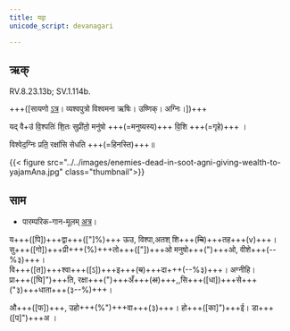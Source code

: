 ```yaml
---
title: यद्वा  
unicode_script: devanagari  

--- 
```


## ऋक्

RV.8.23.13b; SV.1.114b.

+++([सायणो [ऽत्र](https://archive.org/stream/RgVedaWithSayanasCommentaryPart3/rv_sayanabhasya_part3#page/n755/mode/1up&sa=D&ust=1542425956346000)। व्यश्वपुत्रो विश्वमना ऋषिः। उष्णिक्। अग्निः।])+++

यद् वै+उ॑ वि॒श्पतिः॑ शि॒तः सुप्री॑तो॒ मनु॑षो +++(=मनुष्यस्य)+++ वि॒शि +++(=गृहे)+++ ।

विश्वेद॒ग्निः प्रति॒ रक्षां॑सि सेधति +++(=हिनस्ति)+++॥

{{< figure src="../../images/enemies-dead-in-soot-agni-giving-wealth-to-yajamAna.jpg"  class="thumbnail">}}


## साम

- पारम्परिक-गान-मूलम् [अत्र](https://sanskritdocuments.org/sites/pssramanujaswamy/VIVAAHA%20UPANAYANA%20SAAMAANI.pdf&sa=D&ust=1542425956346000)।
<div class="audioEmbed"  caption="रामानुजार्यः 1974 " src="https://archive.org/download/jaiminIya-sAma-gAna-paravastu-tradition-rAmAnuja/yadvA.mp3"></div>
<div class="audioEmbed"  caption="गोपालार्यः 2015  " src="https://archive.org/download/jaiminIya-sAma-gAna-paravastu-tradition-gopAla-2015/yadvA.mp3"></div>
<div class="audioEmbed"  caption="गोपालपवनयोर् अनुवचनम् 2015 1x" src="https://archive.org/download/jaiminIya-sAma-gAna-paravastu-tradition-anuvachanam-gopAla-pavana-2015/yadvA.mp3"></div>
<div class="audioEmbed"  caption="गोपालपवनयोर् अनुवचनम् 2015 1.5x" src="https://archive.org/download/jaiminIya-sAma-gAna-paravastu-tradition-anuvachanam-gopAla-pavana-2015-150p-speed/yadvA.mp3"></div>

य+++([पि])+++द्वा+++(["]%)+++ ऊउ, विश्पा,अतश् शि+++(~~चि~~)+++तह+++(v)+++।  
सु+++([गो])+++प्री+++(%)+++तो+++(["])+++ओ मनुषो+++(")+++ओ, वीशे+++(--%३)+++।  
वि+++([त])+++श्वा+++([ऽ])+++इ+++(~~य~~)+++दा+++(--%३)+++। अग्नीहि।  
प्रा+++([घि]")+++ति, रक्षा+++(")+++अँ+++(~~अ~~)+++,,सि+++([धा])+++से+++("३)+++धाता+++(३--%)+++।

औ+++([फ])+++, उहो+++(%")+++वा+++(३)+++। हो+++([का]")+++ई। डा+++([प]")+++अ ।